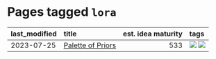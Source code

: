 # Pages tagged `lora`

|last_modified|title|est. idea maturity|tags
|:---|:---|---:|:---|
|2023-07-25|[Palette of Priors](../palette_of_priors.md)|533|[![](https://img.shields.io/badge/tag-experimental-1eefac)](../tags/experimental.md) [![](https://img.shields.io/badge/tag-lora-95bed6)](../tags/lora.md)|